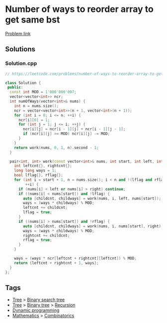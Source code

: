 # Number of ways to reorder array to get same bst

[Problem link](https://leetcode.com/problems/number-of-ways-to-reorder-array-to-get-same-bst/)

## Solutions


### Solution.cpp
```cpp
// https://leetcode.com/problems/number-of-ways-to-reorder-array-to-get-same-bst/

class Solution {
 public:
  const int MOD = 1'000'000'007;
  vector<vector<int>> ncr;
  int numOfWays(vector<int>& nums) {
    int n = nums.size();
    ncr = vector<vector<int>>(n + 1, vector<int>(n + 1));
    for (int i = 0; i <= n; ++i) {
      ncr[i][0] = 1;
      for (int j = 1; j <= i; ++j) {
        ncr[i][j] = ncr[i - 1][j] + ncr[i - 1][j - 1];
        if (ncr[i][j] >= MOD) ncr[i][j] -= MOD;
      }
    }
    return work(nums, 0, 1, n).second - 1;
  }

  pair<int, int> work(const vector<int>& nums, int start, int left, int right) {
    int leftcnt{}, rightcnt{};
    long long ways = 1;
    bool lflag{}, rflag{};
    for (int i = start + 1, n = nums.size(); i < n and !(lflag and rflag);
         ++i) {
      if (nums[i] < left or nums[i] > right) continue;
      if ((nums[i] < nums[start]) and !lflag) {
        auto [childcnt, childways] = work(nums, i, left, nums[start]);
        ways = (ways * childways) % MOD;
        leftcnt += childcnt;
        lflag = true;
      }
      if ((nums[i] > nums[start]) and !rflag) {
        auto [childcnt, childways] = work(nums, i, nums[start], right);
        ways = (ways * childways) % MOD;
        rightcnt += childcnt;
        rflag = true;
      }
    }

    ways = (ways * ncr[leftcnt + rightcnt][leftcnt]) % MOD;
    return {leftcnt + rightcnt + 1, ways};
  }
};
```
## Tags

* [Tree](/README.md#Tree) > [Binary search tree](/README.md#Tree-Binary_search_tree)
* [Tree](/README.md#Tree) > [Binary tree](/README.md#Tree-Binary_tree) > [Recursion](/README.md#Tree-Binary_tree-Recursion)
* [Dynamic programming](/README.md#Dynamic_programming)
* [Mathematics](/README.md#Mathematics) > [Combinatorics](/README.md#Mathematics-Combinatorics)
